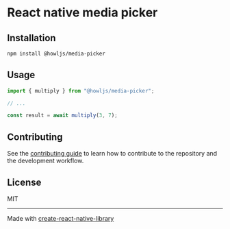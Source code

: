 # React native media picker

## Installation

```sh
npm install @howljs/media-picker
```

## Usage

```js
import { multiply } from "@howljs/media-picker";

// ...

const result = await multiply(3, 7);
```

## Contributing

See the [contributing guide](CONTRIBUTING.md) to learn how to contribute to the repository and the development workflow.

## License

MIT

---

Made with [create-react-native-library](https://github.com/callstack/react-native-builder-bob)
